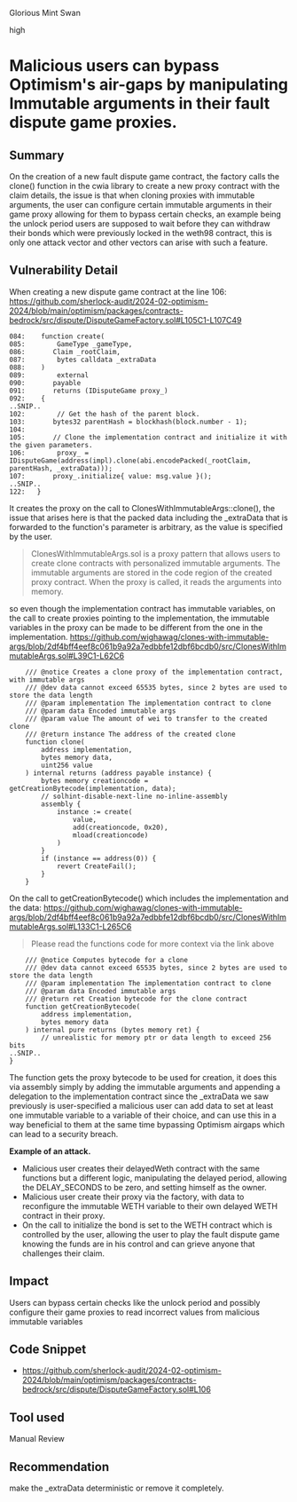 Glorious Mint Swan

high

# Malicious users can bypass Optimism's air-gaps by manipulating Immutable arguments in their fault dispute game proxies.

## Summary
On the creation of a new fault dispute game contract, the factory calls the clone() function in the cwia library to create a new proxy contract with the claim details, the issue is that when cloning proxies with immutable arguments, the user can configure certain immutable arguments in their game proxy allowing for them to bypass certain checks, an example being the unlock period users are supposed to wait before they can withdraw their bonds which were previously locked in the weth98 contract, this is only one attack vector and other vectors can arise with such a feature.
## Vulnerability Detail
When creating a new dispute game contract at the line 106:
https://github.com/sherlock-audit/2024-02-optimism-2024/blob/main/optimism/packages/contracts-bedrock/src/dispute/DisputeGameFactory.sol#L105C1-L107C49
```solidity
084:    function create(
085:        GameType _gameType,
086:       Claim _rootClaim,
087:        bytes calldata _extraData
088:    )
089:        external
090:       payable
091:       returns (IDisputeGame proxy_)
092:    {
..SNIP..
102:        // Get the hash of the parent block.
103:       bytes32 parentHash = blockhash(block.number - 1);
104:
105:       // Clone the implementation contract and initialize it with the given parameters.
106:        proxy_ = IDisputeGame(address(impl).clone(abi.encodePacked(_rootClaim, parentHash, _extraData)));
107:       proxy_.initialize{ value: msg.value }();
..SNIP..
122:   }
```

It creates the proxy on the call to ClonesWithImmutableArgs::clone(), the issue that arises here is that the packed data 
 including the _extraData that is forwarded to the function's parameter is arbitrary, as the value is specified by the user.

> ClonesWithImmutableArgs.sol is a proxy pattern that allows users to create clone contracts with personalized immutable arguments. The immutable arguments are stored in the code region of the created proxy contract. When the proxy is called, it reads the arguments into memory. 

so even though the implementation contract has immutable variables, on the call to create proxies pointing to the implementation, the immutable variables in the proxy can be made to be different from the one in the implementation.
https://github.com/wighawag/clones-with-immutable-args/blob/2df4bff4eef8c061b9a92a7edbbfe12dbf6bcdb0/src/ClonesWithImmutableArgs.sol#L39C1-L62C6
```solidity
    /// @notice Creates a clone proxy of the implementation contract, with immutable args
    /// @dev data cannot exceed 65535 bytes, since 2 bytes are used to store the data length
    /// @param implementation The implementation contract to clone
    /// @param data Encoded immutable args
    /// @param value The amount of wei to transfer to the created clone
    /// @return instance The address of the created clone
    function clone(
        address implementation,
        bytes memory data,
        uint256 value
    ) internal returns (address payable instance) {
        bytes memory creationcode = getCreationBytecode(implementation, data);
        // solhint-disable-next-line no-inline-assembly
        assembly {
            instance := create(
                value,
                add(creationcode, 0x20),
                mload(creationcode)
            )
        }
        if (instance == address(0)) {
            revert CreateFail();
        }
    }
```
On the call to getCreationBytecode() which includes the implementation and the data:
https://github.com/wighawag/clones-with-immutable-args/blob/2df4bff4eef8c061b9a92a7edbbfe12dbf6bcdb0/src/ClonesWithImmutableArgs.sol#L133C1-L265C6
> Please read the functions code for more context via the link above
```solidity
    /// @notice Computes bytecode for a clone
    /// @dev data cannot exceed 65535 bytes, since 2 bytes are used to store the data length
    /// @param implementation The implementation contract to clone
    /// @param data Encoded immutable args
    /// @return ret Creation bytecode for the clone contract
    function getCreationBytecode(
        address implementation,
        bytes memory data
    ) internal pure returns (bytes memory ret) {
        // unrealistic for memory ptr or data length to exceed 256 bits
..SNIP..
}
```
The function gets the proxy bytecode to be used for creation, it does this via assembly simply by adding the immutable arguments and appending a delegation to the implementation contract since the _extraData we saw previously is user-specified a malicious user can add data to set at least one immutable variable to a variable of their choice, and can use this in a way beneficial to them at the same time bypassing Optimism airgaps which can lead to a security breach.

**Example of an attack.**

- Malicious user creates their delayedWeth contract with the same functions but a different logic, manipulating the delayed period, allowing the DELAY_SECONDS to be zero, and setting himself as the owner.
- Malicious user create their proxy via the factory, with data to reconfigure the immutable WETH variable to their own delayed WETH contract in their proxy.
- On the call to initialize the bond is set to the WETH contract which is controlled by the user, allowing the user to play the fault dispute game knowing the funds are in his control and can grieve anyone that challenges their claim.


## Impact
Users can bypass certain checks like the unlock period and possibly configure their game proxies to read incorrect values from malicious immutable variables
## Code Snippet
- https://github.com/sherlock-audit/2024-02-optimism-2024/blob/main/optimism/packages/contracts-bedrock/src/dispute/DisputeGameFactory.sol#L106

## Tool used
Manual Review

## Recommendation
make the _extraData deterministic or remove it completely.